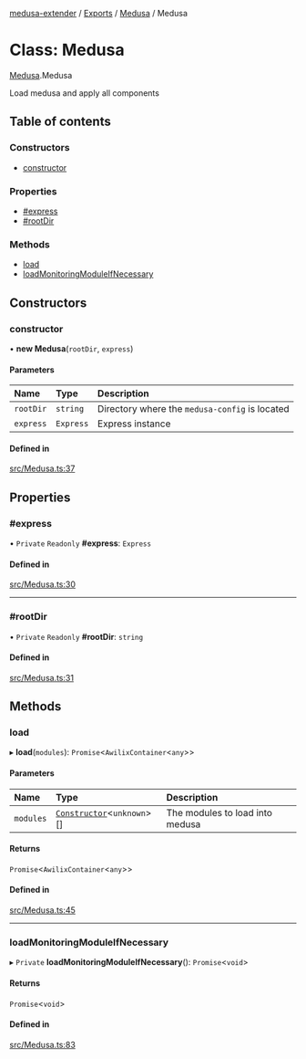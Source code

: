 [medusa-extender](../README.md) / [Exports](../modules.md) / [Medusa](../modules/Medusa.md) / Medusa

# Class: Medusa

[Medusa](../modules/Medusa.md).Medusa

Load medusa and apply all components

## Table of contents

### Constructors

- [constructor](Medusa.Medusa-1.md#constructor)

### Properties

- [#express](Medusa.Medusa-1.md##express)
- [#rootDir](Medusa.Medusa-1.md##rootdir)

### Methods

- [load](Medusa.Medusa-1.md#load)
- [loadMonitoringModuleIfNecessary](Medusa.Medusa-1.md#loadmonitoringmoduleifnecessary)

## Constructors

### constructor

• **new Medusa**(`rootDir`, `express`)

#### Parameters

| Name | Type | Description |
| :------ | :------ | :------ |
| `rootDir` | `string` | Directory where the `medusa-config` is located |
| `express` | `Express` | Express instance |

#### Defined in

[src/Medusa.ts:37](https://github.com/adrien2p/medusa-extender/blob/99d42d2/src/Medusa.ts#L37)

## Properties

### #express

• `Private` `Readonly` **#express**: `Express`

#### Defined in

[src/Medusa.ts:30](https://github.com/adrien2p/medusa-extender/blob/99d42d2/src/Medusa.ts#L30)

___

### #rootDir

• `Private` `Readonly` **#rootDir**: `string`

#### Defined in

[src/Medusa.ts:31](https://github.com/adrien2p/medusa-extender/blob/99d42d2/src/Medusa.ts#L31)

## Methods

### load

▸ **load**(`modules`): `Promise`<`AwilixContainer`<`any`\>\>

#### Parameters

| Name | Type | Description |
| :------ | :------ | :------ |
| `modules` | [`Constructor`](../modules/core_types.md#constructor)<`unknown`\>[] | The modules to load into medusa |

#### Returns

`Promise`<`AwilixContainer`<`any`\>\>

#### Defined in

[src/Medusa.ts:45](https://github.com/adrien2p/medusa-extender/blob/99d42d2/src/Medusa.ts#L45)

___

### loadMonitoringModuleIfNecessary

▸ `Private` **loadMonitoringModuleIfNecessary**(): `Promise`<`void`\>

#### Returns

`Promise`<`void`\>

#### Defined in

[src/Medusa.ts:83](https://github.com/adrien2p/medusa-extender/blob/99d42d2/src/Medusa.ts#L83)
